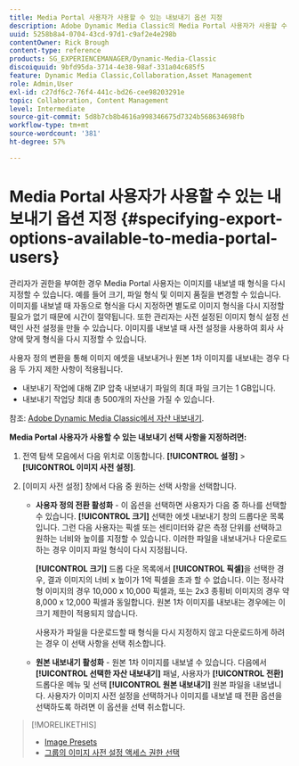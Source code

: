 ```yaml
---
title: Media Portal 사용자가 사용할 수 있는 내보내기 옵션 지정
description: Adobe Dynamic Media Classic의 Media Portal 사용자가 사용할 수 있는 내보내기 옵션을 지정하는 방법을 알아봅니다.
uuid: 5258b8a4-0704-43cd-97d1-c9af2e4e298b
contentOwner: Rick Brough
content-type: reference
products: SG_EXPERIENCEMANAGER/Dynamic-Media-Classic
discoiquuid: 9bfd95da-3714-4e38-98af-331a04c685f5
feature: Dynamic Media Classic,Collaboration,Asset Management
role: Admin,User
exl-id: c27df6c2-76f4-441c-bd26-cee98203291e
topic: Collaboration, Content Management
level: Intermediate
source-git-commit: 5d8b7cb8b4616a998346675d7324b568634698fb
workflow-type: tm+mt
source-wordcount: '381'
ht-degree: 57%

---
```


# Media Portal 사용자가 사용할 수 있는 내보내기 옵션 지정 {#specifying-export-options-available-to-media-portal-users}

관리자가 권한을 부여한 경우 Media Portal 사용자는 이미지를 내보낼 때 형식을 다시 지정할 수 있습니다. 예를 들어 크기, 파일 형식 및 이미지 품질을 변경할 수 있습니다. 이미지를 내보낼 때 자동으로 형식을 다시 지정하면 별도로 이미지 형식을 다시 지정할 필요가 없기 때문에 시간이 절약됩니다. 또한 관리자는 사전 설정된 이미지 형식 설정 선택인 사전 설정을 만들 수 있습니다. 이미지를 내보낼 때 사전 설정을 사용하여 회사 사양에 맞게 형식을 다시 지정할 수 있습니다.

사용자 정의 변환을 통해 이미지 에셋을 내보내거나 원본 1차 이미지를 내보내는 경우 다음 두 가지 제한 사항이 적용됩니다.

* 내보내기 작업에 대해 ZIP 압축 내보내기 파일의 최대 파일 크기는 1 GB입니다.
* 내보내기 작업당 최대 총 500개의 자산을 가질 수 있습니다.

참조: [Adobe Dynamic Media Classic에서 자산 내보내기](exporting-assets-from-dmc.md#exporting-assets-from_dmc).

**Media Portal 사용자가 사용할 수 있는 내보내기 선택 사항을 지정하려면:**

1. 전역 탐색 모음에서 다음 위치로 이동합니다. **[!UICONTROL 설정]** > **[!UICONTROL 이미지 사전 설정]**.
1. [이미지 사전 설정] 창에서 다음 중 원하는 선택 사항을 선택합니다.

   * **사용자 정의 전환 활성화** - 이 옵션을 선택하면 사용자가 다음 중 하나를 선택할 수 있습니다. **[!UICONTROL 크기]** 선택한 에셋 내보내기 창의 드롭다운 목록입니다. 그런 다음 사용자는 픽셀 또는 센티미터와 같은 측정 단위를 선택하고 원하는 너비와 높이를 지정할 수 있습니다. 이러한 파일을 내보내거나 다운로드하는 경우 이미지 파일 형식이 다시 지정됩니다.

     **[!UICONTROL 크기]** 드롭 다운 목록에서 **[!UICONTROL 픽셀]**&#x200B;을 선택한 경우, 결과 이미지의 너비 x 높이가 1억 픽셀을 초과 할 수 없습니다. 이는 정사각형 이미지의 경우 10,000 x 10,000 픽셀과, 또는 2x3 종횡비 이미지의 경우 약 8,000 x 12,000 픽셀과 동일합니다. 원본 1차 이미지를 내보내는 경우에는 이 크기 제한이 적용되지 않습니다.

     사용자가 파일을 다운로드할 때 형식을 다시 지정하지 않고 다운로드하게 하려는 경우 이 선택 사항을 선택 취소합니다.

   * **원본 내보내기 활성화** - 원본 1차 이미지를 내보낼 수 있습니다. 다음에서 **[!UICONTROL 선택한 자산 내보내기]** 패널, 사용자가 **[!UICONTROL 전환]** 드롭다운 메뉴 및 선택 **[!UICONTROL 원본 내보내기]** 원본 파일을 내보냅니다. 사용자가 이미지 사전 설정을 선택하거나 이미지를 내보낼 때 전환 옵션을 선택하도록 하려면 이 옵션을 선택 취소합니다.

>[!MORELIKETHIS]
>
>* [Image Presets](application-setup.md#image_presets)
>* [그룹의 이미지 사전 설정 액세스 권한 선택](creating-media-portal-groups.md#choosing_image_preset_access_permissions_for_a_group)
